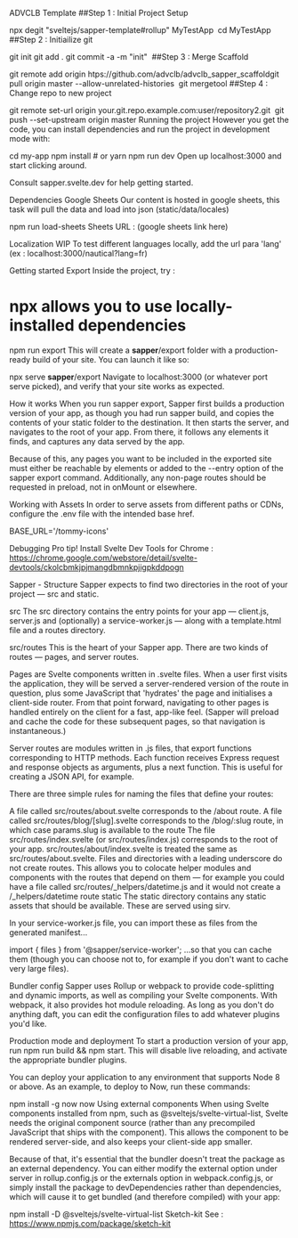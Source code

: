 ADVCLB Template
##Step 1 : Initial Project Setup

npx degit "sveltejs/sapper-template#rollup" MyTestApp
​
cd MyTestApp
​
​##Step 2 : Initiailize git​

git init
git add .
git commit -a -m "init"
​
​##Step 3 : Merge Scaffold​

git remote add origin htps://github.com/advclb/advclb_sapper_scaffold
​
git pull origin master --allow-unrelated-histories
​
git mergetool
​
​##Step 4 : Change repo to new project​

git remote set-url origin your.git.repo.example.com:user/repository2.git
​
git push --set-upstream origin master
Running the project
However you get the code, you can install dependencies and run the project in development mode with:

cd my-app
npm install # or yarn
npm run dev
Open up localhost:3000 and start clicking around.

Consult sapper.svelte.dev for help getting started.

Dependencies
Google Sheets
Our content is hosted in google sheets, this task will pull the data and load into json (static/data/locales)

npm run load-sheets
Sheets URL : (google sheets link here)

Localization
WIP To test different languages locally, add the url para 'lang' (ex : localhost:3000/nautical?lang=fr)

Getting started
Export
Inside the project, try :

# npx allows you to use locally-installed dependencies
npm run export
This will create a __sapper__/export folder with a production-ready build of your site. You can launch it like so:

npx serve __sapper__/export
Navigate to localhost:3000 (or whatever port serve picked), and verify that your site works as expected.

How it works
When you run sapper export, Sapper first builds a production version of your app, as though you had run sapper build, and copies the contents of your static folder to the destination. It then starts the server, and navigates to the root of your app. From there, it follows any <a> elements it finds, and captures any data served by the app.

Because of this, any pages you want to be included in the exported site must either be reachable by <a> elements or added to the --entry option of the sapper export command. Additionally, any non-page routes should be requested in preload, not in onMount or elsewhere.

Working with Assets
In order to serve assets from different paths or CDNs, configure the .env file with the intended base href.

BASE_URL='/tommy-icons'

Debugging
Pro tip! Install Svelte Dev Tools for Chrome : https://chrome.google.com/webstore/detail/svelte-devtools/ckolcbmkjpjmangdbmnkpjigpkddpogn

Sapper - Structure
Sapper expects to find two directories in the root of your project — src and static.

src
The src directory contains the entry points for your app — client.js, server.js and (optionally) a service-worker.js — along with a template.html file and a routes directory.

src/routes
This is the heart of your Sapper app. There are two kinds of routes — pages, and server routes.

Pages are Svelte components written in .svelte files. When a user first visits the application, they will be served a server-rendered version of the route in question, plus some JavaScript that 'hydrates' the page and initialises a client-side router. From that point forward, navigating to other pages is handled entirely on the client for a fast, app-like feel. (Sapper will preload and cache the code for these subsequent pages, so that navigation is instantaneous.)

Server routes are modules written in .js files, that export functions corresponding to HTTP methods. Each function receives Express request and response objects as arguments, plus a next function. This is useful for creating a JSON API, for example.

There are three simple rules for naming the files that define your routes:

A file called src/routes/about.svelte corresponds to the /about route. A file called src/routes/blog/[slug].svelte corresponds to the /blog/:slug route, in which case params.slug is available to the route
The file src/routes/index.svelte (or src/routes/index.js) corresponds to the root of your app. src/routes/about/index.svelte is treated the same as src/routes/about.svelte.
Files and directories with a leading underscore do not create routes. This allows you to colocate helper modules and components with the routes that depend on them — for example you could have a file called src/routes/_helpers/datetime.js and it would not create a /_helpers/datetime route
static
The static directory contains any static assets that should be available. These are served using sirv.

In your service-worker.js file, you can import these as files from the generated manifest...

import { files } from '@sapper/service-worker';
...so that you can cache them (though you can choose not to, for example if you don't want to cache very large files).

Bundler config
Sapper uses Rollup or webpack to provide code-splitting and dynamic imports, as well as compiling your Svelte components. With webpack, it also provides hot module reloading. As long as you don't do anything daft, you can edit the configuration files to add whatever plugins you'd like.

Production mode and deployment
To start a production version of your app, run npm run build && npm start. This will disable live reloading, and activate the appropriate bundler plugins.

You can deploy your application to any environment that supports Node 8 or above. As an example, to deploy to Now, run these commands:

npm install -g now
now
Using external components
When using Svelte components installed from npm, such as @sveltejs/svelte-virtual-list, Svelte needs the original component source (rather than any precompiled JavaScript that ships with the component). This allows the component to be rendered server-side, and also keeps your client-side app smaller.

Because of that, it's essential that the bundler doesn't treat the package as an external dependency. You can either modify the external option under server in rollup.config.js or the externals option in webpack.config.js, or simply install the package to devDependencies rather than dependencies, which will cause it to get bundled (and therefore compiled) with your app:

npm install -D @sveltejs/svelte-virtual-list
Sketch-kit
See : https://www.npmjs.com/package/sketch-kit